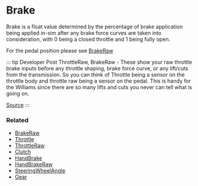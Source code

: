 # Brake <Badge text="float" />

Brake is a float value determined by the percentage of brake application being applied in-sim after any brake force curves are taken into consideration, with 0 being a closed throttle and 1 being fully open.

For the pedal position please see [BrakeRaw](brakeraw.md)

::: tip Developer Post
ThrottleRaw, BrakeRaw - These show your raw throttle brake inputs before any throttle shaping, brake force curve, or any lift/cuts from the transmission. So you can think of Throttle being a sensor on the throttle body and throttle raw being a sensor on the pedal. This is handy for the Williams since there are so many lifts and cuts you never can tell what is going on. 

[Source](http://members.iracing.com/jforum/posts/list/1000/1470675.page#7487892)
:::

### Related

* [BrakeRaw](brakeraw.md)
* [Throttle](throttle.md)
* [ThrottleRaw](throttleraw.md)
* [Clutch](clutch.md)
* [HandBrake](handbrake.md)
* [HandBrakeRaw](handbrakeraw.md)
* [SteeringWheelAngle](steeringwheelangle.md)
* [Gear](gear.md)
